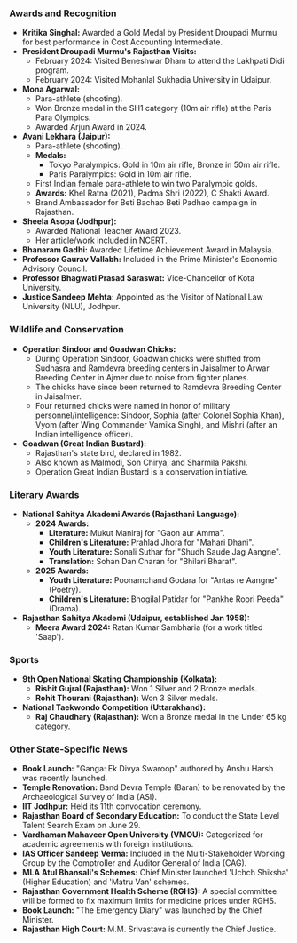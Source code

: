 ### Awards and Recognition

*   **Kritika Singhal:** Awarded a Gold Medal by President Droupadi Murmu for best performance in Cost Accounting Intermediate.
*   **President Droupadi Murmu's Rajasthan Visits:**
    *   February 2024: Visited Beneshwar Dham to attend the Lakhpati Didi program.
    *   February 2024: Visited Mohanlal Sukhadia University in Udaipur.
*   **Mona Agarwal:**
    *   Para-athlete (shooting).
    *   Won Bronze medal in the SH1 category (10m air rifle) at the Paris Para Olympics.
    *   Awarded Arjun Award in 2024.
*   **Avani Lekhara (Jaipur):**
    *   Para-athlete (shooting).
    *   **Medals:**
        *   Tokyo Paralympics: Gold in 10m air rifle, Bronze in 50m air rifle.
        *   Paris Paralympics: Gold in 10m air rifle.
    *   First Indian female para-athlete to win two Paralympic golds.
    *   **Awards:** Khel Ratna (2021), Padma Shri (2022), C Shakti Award.
    *   Brand Ambassador for Beti Bachao Beti Padhao campaign in Rajasthan.
*   **Sheela Asopa (Jodhpur):**
    *   Awarded National Teacher Award 2023.
    *   Her article/work included in NCERT.
*   **Bhanaram Gadhi:** Awarded Lifetime Achievement Award in Malaysia.
*   **Professor Gaurav Vallabh:** Included in the Prime Minister's Economic Advisory Council.
*   **Professor Bhagwati Prasad Saraswat:** Vice-Chancellor of Kota University.
*   **Justice Sandeep Mehta:** Appointed as the Visitor of National Law University (NLU), Jodhpur.

### Wildlife and Conservation

*   **Operation Sindoor and Goadwan Chicks:**
    *   During Operation Sindoor, Goadwan chicks were shifted from Sudhasra and Ramdevra breeding centers in Jaisalmer to Arwar Breeding Center in Ajmer due to noise from fighter planes.
    *   The chicks have since been returned to Ramdevra Breeding Center in Jaisalmer.
    *   Four returned chicks were named in honor of military personnel/intelligence: Sindoor, Sophia (after Colonel Sophia Khan), Vyom (after Wing Commander Vamika Singh), and Mishri (after an Indian intelligence officer).
*   **Goadwan (Great Indian Bustard):**
    *   Rajasthan's state bird, declared in 1982.
    *   Also known as Malmodi, Son Chirya, and Sharmila Pakshi.
    *   Operation Great Indian Bustard is a conservation initiative.

### Literary Awards

*   **National Sahitya Akademi Awards (Rajasthani Language):**
    *   **2024 Awards:**
        *   **Literature:** Mukut Maniraj for "Gaon aur Amma".
        *   **Children's Literature:** Prahlad Jhora for "Mahari Dhani".
        *   **Youth Literature:** Sonali Suthar for "Shudh Saude Jag Aangne".
        *   **Translation:** Sohan Dan Charan for "Bhilari Bharat".
    *   **2025 Awards:**
        *   **Youth Literature:** Poonamchand Godara for "Antas re Aangne" (Poetry).
        *   **Children's Literature:** Bhogilal Patidar for "Pankhe Roori Peeda" (Drama).
*   **Rajasthan Sahitya Akademi (Udaipur, established Jan 1958):**
    *   **Meera Award 2024:** Ratan Kumar Sambharia (for a work titled 'Saap').

### Sports

*   **9th Open National Skating Championship (Kolkata):**
    *   **Rishit Gujral (Rajasthan):** Won 1 Silver and 2 Bronze medals.
    *   **Rohit Thourani (Rajasthan):** Won 3 Silver medals.
*   **National Taekwondo Competition (Uttarakhand):**
    *   **Raj Chaudhary (Rajasthan):** Won a Bronze medal in the Under 65 kg category.

### Other State-Specific News

*   **Book Launch:** "Ganga: Ek Divya Swaroop" authored by Anshu Harsh was recently launched.
*   **Temple Renovation:** Band Devra Temple (Baran) to be renovated by the Archaeological Survey of India (ASI).
*   **IIT Jodhpur:** Held its 11th convocation ceremony.
*   **Rajasthan Board of Secondary Education:** To conduct the State Level Talent Search Exam on June 29.
*   **Vardhaman Mahaveer Open University (VMOU):** Categorized for academic agreements with foreign institutions.
*   **IAS Officer Sandeep Verma:** Included in the Multi-Stakeholder Working Group by the Comptroller and Auditor General of India (CAG).
*   **MLA Atul Bhansali's Schemes:** Chief Minister launched 'Uchch Shiksha' (Higher Education) and 'Matru Van' schemes.
*   **Rajasthan Government Health Scheme (RGHS):** A special committee will be formed to fix maximum limits for medicine prices under RGHS.
*   **Book Launch:** "The Emergency Diary" was launched by the Chief Minister.
*   **Rajasthan High Court:** M.M. Srivastava is currently the Chief Justice.